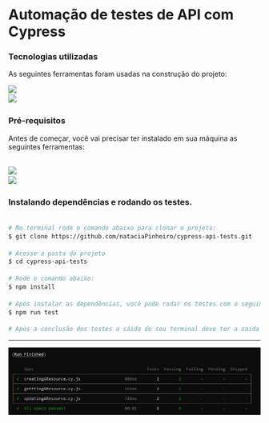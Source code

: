 <h1>Automação de testes de API com Cypress</h1>

  
  

### Tecnologias utilizadas

  

As seguintes ferramentas foram usadas na construção do projeto:
<br>

<a  href="https://docs.cypress.io/guides/getting-started/installing-cypress">

<img  src="https://img.shields.io/static/v1?label=cypress&message=V11.x.x&color=green&style=for-the-badge&logo=cypress&logoColor=green"/>

</a>
<br>

<a  href="https://www.npmjs.com/package/ajv">

<img  src="https://img.shields.io/static/v1?label=ajv&message=V8.x.x&color=blue&style=for-the-badge&logo=ajv"/>

</a>

  

### Pré-requisitos

  

Antes de começar, você vai precisar ter instalado em sua máquina as seguintes ferramentas:

  

<br>

<a  href="https://git-scm.com/downloads">

<img  src="https://img.shields.io/static/v1?label=Git&message=V2.x.x&color=critical&style=for-the-badge&logo=git"/>

</a>

<br>
<a  href="https://code.visualstudio.com/">

<img  src="https://img.shields.io/static/v1?label=vs%20code&message=V4.0.0&color=blue&style=for-the-badge&logo=visual%20studio%20code&logoColor=blue"/>

</a>

<br>

  

### Instalando dependências e rodando os testes.

  

```bash

# No terminal rode o comando abaixo para clonar o projeto:
$ git clone https://github.com/nataciaPinheiro/cypress-api-tests.git

# Acesse a pasta do projeto 
$ cd cypress-api-tests

# Rode o comando abaixo:
$ npm install 

# Após instalar as dependências, você pode rodar os testes com o seguinte comando:
$ npm run test
 
# Após a conclusão dos testes a sáida do seu terminal deve ter a saida semelhante com a imagem abaixo:
```

***

  

![Print do resultado dos testes](readme-assets/tests-results.png)